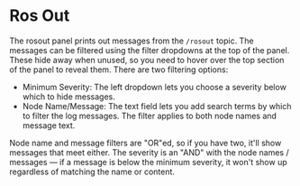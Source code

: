 # Ros Out

The rosout panel prints out messages from the `/rosout` topic. The messages can be filtered using the filter dropdowns at the top of the panel. These hide away when unused, so you need to hover over the top section of the panel to reveal them. There are two filtering options:
 - Minimum Severity: The left dropdown lets you choose a severity below which to hide messages.
 - Node Name/Message: The text field lets you add search terms by which to filter the log messages. The filter applies to both node names and message text.

Node name and message filters are "OR"ed, so if you have two, it'll show messages that meet either. The severity is an "AND" with the node names / messages &mdash; if a message is below the minimum severity, it won't show up regardless of matching the name or content.
